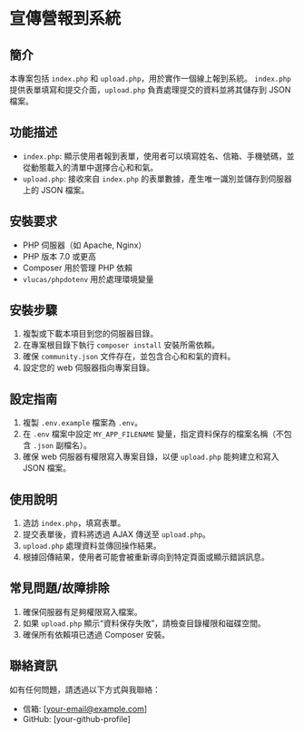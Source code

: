 # 宣傳營報到系統

## 簡介
本專案包括 `index.php` 和 `upload.php`，用於實作一個線上報到系統。 `index.php` 提供表單填寫和提交介面，`upload.php` 負責處理提交的資料並將其儲存到 JSON 檔案。

## 功能描述
- `index.php`: 顯示使用者報到表單，使用者可以填寫姓名、信箱、手機號碼，並從動態載入的清單中選擇合心和和氣。
- `upload.php`: 接收來自 `index.php` 的表單數據，產生唯一識別並儲存到伺服器上的 JSON 檔案。

## 安裝要求
- PHP 伺服器（如 Apache, Nginx）
- PHP 版本 7.0 或更高
- Composer 用於管理 PHP 依賴
- `vlucas/phpdotenv` 用於處理環境變量

## 安裝步驟
1. 複製或下載本項目到您的伺服器目錄。
2. 在專案根目錄下執行 `composer install` 安裝所需依賴。
3. 確保 `community.json` 文件存在，並包含合心和和氣的資料。
4. 設定您的 web 伺服器指向專案目錄。

## 設定指南
1. 複製 `.env.example` 檔案為 `.env`。
2. 在 `.env` 檔案中設定 `MY_APP_FILENAME` 變量，指定資料保存的檔案名稱（不包含 `.json` 副檔名）。
3. 確保 web 伺服器有權限寫入專案目錄，以便 `upload.php` 能夠建立和寫入 JSON 檔案。

## 使用說明
1. 造訪 `index.php`，填寫表單。
2. 提交表單後，資料將透過 AJAX 傳送至 `upload.php`。
3. `upload.php` 處理資料並傳回操作結果。
4. 根據回傳結果，使用者可能會被重新導向到特定頁面或顯示錯誤訊息。

## 常見問題/故障排除
1. 確保伺服器有足夠權限寫入檔案。
2. 如果 `upload.php` 顯示“資料保存失敗”，請檢查目錄權限和磁碟空間。
3. 確保所有依賴項已透過 Composer 安裝。

## 聯絡資訊
如有任何問題，請透過以下方式與我聯絡：

- 信箱: [your-email@example.com]
- GitHub: [your-github-profile]
